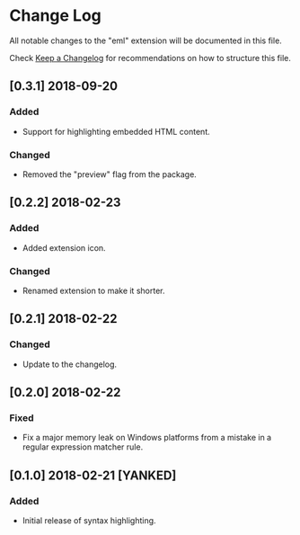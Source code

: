 # Change Log
All notable changes to the "eml" extension will be documented in this file.

Check [Keep a Changelog](http://keepachangelog.com/) for recommendations on how to structure this file.

## [0.3.1] 2018-09-20
### Added
- Support for highlighting embedded HTML content.
### Changed
- Removed the "preview" flag from the package.

## [0.2.2] 2018-02-23
### Added
- Added extension icon.
### Changed
- Renamed extension to make it shorter.

## [0.2.1] 2018-02-22
### Changed
- Update to the changelog.

## [0.2.0] 2018-02-22
### Fixed
- Fix a major memory leak on Windows platforms from a mistake in a regular expression matcher rule.

## [0.1.0] 2018-02-21 [YANKED]
### Added
- Initial release of syntax highlighting.
